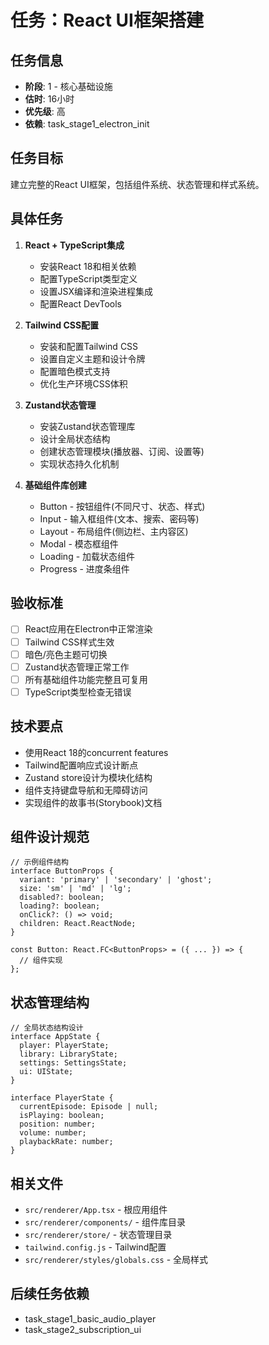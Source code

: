 # 任务：React UI框架搭建

## 任务信息
- **阶段**: 1 - 核心基础设施
- **估时**: 16小时
- **优先级**: 高
- **依赖**: task_stage1_electron_init

## 任务目标
建立完整的React UI框架，包括组件系统、状态管理和样式系统。

## 具体任务
1. **React + TypeScript集成**
   - 安装React 18和相关依赖
   - 配置TypeScript类型定义
   - 设置JSX编译和渲染进程集成
   - 配置React DevTools

2. **Tailwind CSS配置**
   - 安装和配置Tailwind CSS
   - 设置自定义主题和设计令牌
   - 配置暗色模式支持
   - 优化生产环境CSS体积

3. **Zustand状态管理**
   - 安装Zustand状态管理库
   - 设计全局状态结构
   - 创建状态管理模块(播放器、订阅、设置等)
   - 实现状态持久化机制

4. **基础组件库创建**
   - Button - 按钮组件(不同尺寸、状态、样式)
   - Input - 输入框组件(文本、搜索、密码等)
   - Layout - 布局组件(侧边栏、主内容区)
   - Modal - 模态框组件
   - Loading - 加载状态组件
   - Progress - 进度条组件

## 验收标准
- [ ] React应用在Electron中正常渲染
- [ ] Tailwind CSS样式生效
- [ ] 暗色/亮色主题可切换
- [ ] Zustand状态管理正常工作
- [ ] 所有基础组件功能完整且可复用
- [ ] TypeScript类型检查无错误

## 技术要点
- 使用React 18的concurrent features
- Tailwind配置响应式设计断点
- Zustand store设计为模块化结构
- 组件支持键盘导航和无障碍访问
- 实现组件的故事书(Storybook)文档

## 组件设计规范
```tsx
// 示例组件结构
interface ButtonProps {
  variant: 'primary' | 'secondary' | 'ghost';
  size: 'sm' | 'md' | 'lg';
  disabled?: boolean;
  loading?: boolean;
  onClick?: () => void;
  children: React.ReactNode;
}

const Button: React.FC<ButtonProps> = ({ ... }) => {
  // 组件实现
};
```

## 状态管理结构
```tsx
// 全局状态结构设计
interface AppState {
  player: PlayerState;
  library: LibraryState;
  settings: SettingsState;
  ui: UIState;
}

interface PlayerState {
  currentEpisode: Episode | null;
  isPlaying: boolean;
  position: number;
  volume: number;
  playbackRate: number;
}
```

## 相关文件
- `src/renderer/App.tsx` - 根应用组件
- `src/renderer/components/` - 组件库目录
- `src/renderer/store/` - 状态管理目录
- `tailwind.config.js` - Tailwind配置
- `src/renderer/styles/globals.css` - 全局样式

## 后续任务依赖
- task_stage1_basic_audio_player
- task_stage2_subscription_ui